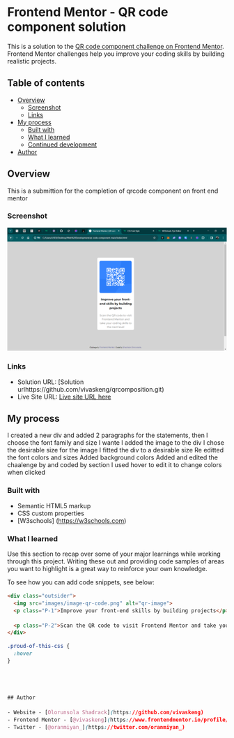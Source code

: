 # Frontend Mentor - QR code component solution

This is a solution to the [QR code component challenge on Frontend Mentor](https://www.frontendmentor.io/challenges/qr-code-component-iux_sIO_H). Frontend Mentor challenges help you improve your coding skills by building realistic projects. 

## Table of contents

- [Overview](#overview)
  - [Screenshot](#screenshot)
  - [Links](#links)
- [My process](#my-process)
  - [Built with](#built-with)
  - [What I learned](#what-i-learned)
  - [Continued development](#continued-development)
- [Author](#author)


## Overview
This is a submittion for the completion of qrcode component on front end mentor

### Screenshot

![screenshot](Evidence.png)


### Links

- Solution URL: [Solution urlhttps://github.com/vivaskeng/qrcomposition.git)
- Live Site URL: [Live site URL here](https://your-live-site-url.com)

## My process
I created a new div and added 2 paragraphs for the statements, then I choose the font family and size I wante
I added the image to the div
I chose the desirable size for the image
I fitted the div to a desirable size 
Re editted the font colors and sizes
Added background colors
Added and edited the chaalenge by and coded by section
I used hover to edit it to change colors when clicked 
### Built with

- Semantic HTML5 markup
- CSS custom properties
- [W3schools] (https://w3schools.com)


### What I learned

Use this section to recap over some of your major learnings while working through this project. Writing these out and providing code samples of areas you want to highlight is a great way to reinforce your own knowledge.

To see how you can add code snippets, see below:

```html
<div class="outsider">
  <img src="images/image-qr-code.png" alt="qr-image">
  <p class="P-1">Improve your front-end skills by building projects</p>

  <p class="P-2">Scan the QR code to visit Frontend Mentor and take your coding skills to the next level</p>
</div> 
```
```css
.proud-of-this-css {
  :hover
}




## Author

- Website - [Olorunsola Shadrack](https://github.com/vivaskeng)
- Frontend Mentor - [@vivaskeng](https://www.frontendmentor.io/profile/vivaskeng)
- Twitter - [@oranmiyan_](https://twitter.com/oranmiyan_)




